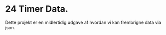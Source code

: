 # 24 Timer Data.

Dette projekt er en midlertidig udgave af hvordan vi kan frembrigne data via json.


